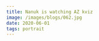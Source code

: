 ```yaml
---
title: Nanuk is watching AZ kviz
image: /images/blogs/062.jpg
date: 2020-06-01
tags: portrait
---
```

